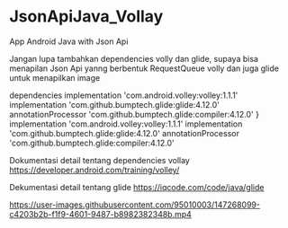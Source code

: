 # JsonApiJava_Vollay
App Android Java with Json Api

Jangan lupa tambahkan dependencies volly dan glide, supaya bisa menapilan Json Api yanng berbentuk RequestQueue volly dan juga glide untuk menapilkan image

dependencies 
    implementation 'com.android.volley:volley:1.1.1'
    implementation 'com.github.bumptech.glide:glide:4.12.0'
    annotationProcessor 'com.github.bumptech.glide:compiler:4.12.0'
}
     implementation 'com.android.volley:volley:1.1.1'
    implementation 'com.github.bumptech.glide:glide:4.12.0'
    annotationProcessor 'com.github.bumptech.glide:compiler:4.12.0'

Dokumentasi detail tentang dependencies vollay https://developer.android.com/training/volley/

Dekumentasi detail tentang glide https://iqcode.com/code/java/glide

https://user-images.githubusercontent.com/95010003/147268099-c4203b2b-f1f9-4601-9487-b8982382348b.mp4

